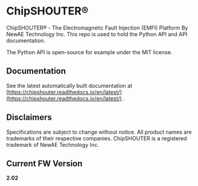 # ChipSHOUTER®
ChipSHOUTER® - The Electromagnetic Fault Injection (EMFI) Platform By NewAE Technology Inc. This repo is used to hold the Python API and API documentation.

The Python API is open-source for example under the MIT license.

## Documentation

See the latest automatically built documentation at [https://chipshouter.readthedocs.io/en/latest/](https://chipshouter.readthedocs.io/en/latest/) .

## Disclaimers

Specifications are subject to change without notice. All product names are trademarks of their respective companies. ChipSHOUTER is a registered trademark of NewAE Technology Inc.

## Current FW Version

**2.02**

